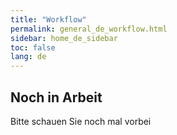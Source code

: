 ```yaml
---
title: "Workflow"
permalink: general_de_workflow.html
sidebar: home_de_sidebar
toc: false
lang: de
---
```


## Noch in Arbeit ##

Bitte schauen Sie noch mal vorbei
